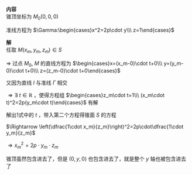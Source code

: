 **内容**  
锥顶坐标为 $M_0(0,0,0)$  
  
准线方程为 $\Gamma:\begin{cases}x^2=2p\cdot y\\\ z=1\end{cases}$  
  
**解**  
任取 $M(x_m,y_m,z_m)\in S$  
  
$\Rightarrow$ 过点 $M_0,\ M$ 的直线方程为 $\begin{cases}x=(x_m-0)\cdot t+0\\\ y=(y_m-0)\cdot t+0\\\ z=(z_m-0)\cdot t+0\end{cases}$  
  
又因为直线 $l$ 与准线 $\Gamma$ 相交  
  
$\Rightarrow\exists\ t\in\mathbb R$ ，使得方程组 $\begin{cases}z_m\cdot t=1\\\ (x_m\cdot t)^2=2p(y_m\cdot t)\end{cases}$ 有解  
  
解出1式中的 $t$ ，带入第二个方程得锥面 $S$ 的方程  
  
$\Rightarrow \left(\dfrac{1\cdot x_m}{z_m}\right)^2=2p\cdot\dfrac{1\cdot y_m}{z_m}$  
  
$\Rightarrow x_m^2=2p\cdot y_m\cdot z_m$  
  
锥顶虽然包含进去了，但是 $(0,y,0)$ 也包含进去了，就是整个 $y$ 轴也被包含进去了  
